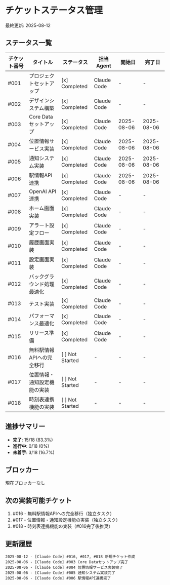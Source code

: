 # チケットステータス管理

最終更新: 2025-08-12

## ステータス一覧

| チケット番号 | タイトル | ステータス | 担当Agent | 開始日 | 完了日 |
|------------|---------|----------|----------|--------|--------|
| #001 | プロジェクトセットアップ | [x] Completed | Claude Code | - | - |
| #002 | デザインシステム構築 | [x] Completed | Claude Code | - | - |
| #003 | Core Dataセットアップ | [x] Completed | Claude Code | 2025-08-06 | 2025-08-06 |
| #004 | 位置情報サービス実装 | [x] Completed | Claude Code | 2025-08-06 | 2025-08-06 |
| #005 | 通知システム実装 | [x] Completed | Claude Code | 2025-08-06 | 2025-08-06 |
| #006 | 駅情報API連携 | [x] Completed | Claude Code | 2025-08-06 | 2025-08-06 |
| #007 | OpenAI API連携 | [x] Completed | Claude Code | - | - |
| #008 | ホーム画面実装 | [x] Completed | Claude Code | - | - |
| #009 | アラート設定フロー | [x] Completed | Claude Code | - | - |
| #010 | 履歴画面実装 | [x] Completed | Claude Code | - | - |
| #011 | 設定画面実装 | [x] Completed | Claude Code | - | - |
| #012 | バックグラウンド処理最適化 | [x] Completed | Claude Code | - | - |
| #013 | テスト実装 | [x] Completed | Claude Code | - | - |
| #014 | パフォーマンス最適化 | [x] Completed | Claude Code | - | - |
| #015 | リリース準備 | [x] Completed | Claude Code | - | - |
| #016 | 無料駅情報APIへの完全移行 | [ ] Not Started | - | - | - |
| #017 | 位置情報・通知設定機能の実装 | [ ] Not Started | - | - | - |
| #018 | 時刻表連携機能の実装 | [ ] Not Started | - | - | - |

## 進捗サマリー

- **完了**: 15/18 (83.3%)
- **進行中**: 0/18 (0%)
- **未着手**: 3/18 (16.7%)

## ブロッカー

現在ブロッカーなし

## 次の実装可能チケット

1. #016 - 無料駅情報APIへの完全移行（独立タスク）
2. #017 - 位置情報・通知設定機能の実装（独立タスク）
3. #018 - 時刻表連携機能の実装（#016完了後推奨）

## 更新履歴

```
2025-08-12 - [Claude Code] #016, #017, #018 新規チケット作成
2025-08-06 - [Claude Code] #003 Core Dataセットアップ完了
2025-08-06 - [Claude Code] #004 位置情報サービス実装完了
2025-08-06 - [Claude Code] #005 通知システム実装完了
2025-08-06 - [Claude Code] #006 駅情報API連携完了
```